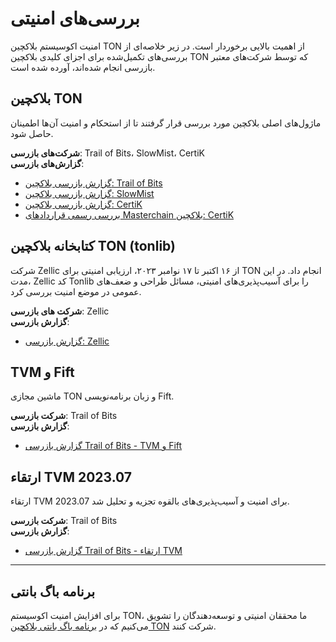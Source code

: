 # بررسی‌های امنیتی

امنیت اکوسیستم بلاکچین TON از اهمیت بالایی برخوردار است. در زیر خلاصه‌ای از بررسی‌های تکمیل‌شده برای اجزای کلیدی بلاکچین TON که توسط شرکت‌های معتبر بازرسی انجام شده‌اند، آورده شده است.

## بلاکچین TON

ماژول‌های اصلی بلاکچین مورد بررسی قرار گرفتند تا از استحکام و امنیت آن‌ها اطمینان حاصل شود.

**شرکت‌های بازرسی**: Trail of Bits، SlowMist، CertiK\
**گزارش‌های بازرسی**:

- [گزارش بازرسی بلاکچین: Trail of Bits](https://docs.ton.org/audits/TON_Blockchain_ToB.pdf)
- [گزارش بازرسی بلاکچین: SlowMist](https://docs.ton.org/audits/TON_Blockchain_SlowMist.pdf)
- [گزارش بازرسی بلاکچین: CertiK](https://docs.ton.org/audits/TON_Blockchain_CertiK.pdf)
- [بررسی رسمی قراردادهای Masterchain بلاکچین: CertiK](https://docs.ton.org/audits/TON_Blockchain_Formal_Verification_CertiK.pdf)

## کتابخانه بلاکچین TON (tonlib)

شرکت Zellic از ۱۶ اکتبر تا ۱۷ نوامبر ۲۰۲۳، ارزیابی امنیتی برای TON انجام داد. در این مدت، Zellic کد Tonlib را برای آسیب‌پذیری‌های امنیتی، مسائل طراحی و ضعف‌های عمومی در موضع امنیت بررسی کرد.

**شرکت های بازرسی**: Zellic\
**گزارش بازرسی**:

- [گزارش بازرسی: Zellic](https://docs.ton.org/audits/TON_Blockchain_tonlib_Zellic.pdf)

## TVM و Fift

ماشین مجازی TON و زبان برنامه‌نویسی Fift.

**شرکت بازرسی**: Trail of Bits\
**گزارش بازرسی**:

- [گزارش بازرسی Trail of Bits - TVM و Fift](https://docs.ton.org/audits/TVM_and_Fift_ToB.pdf)

## ارتقاء TVM 2023.07

ارتقاء TVM 2023.07 برای امنیت و آسیب‌پذیری‌های بالقوه تجزیه و تحلیل شد.

**شرکت بازرسی**: Trail of Bits\
**گزارش بازرسی**:

- [گزارش بازرسی Trail of Bits - ارتقاء TVM](https://docs.ton.org/audits/TVM_Upgrade_ToB_2023.pdf)

---

## برنامه باگ بانتی

برای افزایش امنیت اکوسیستم TON، ما محققان امنیتی و توسعه‌دهندگان را تشویق می‌کنیم که در [برنامه باگ بانتی بلاکچین TON](https://github.com/ton-blockchain/bug-bounty) شرکت کنند.
